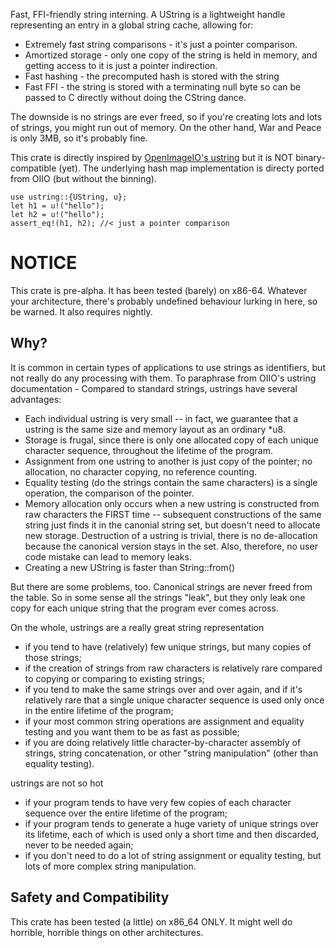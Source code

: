 Fast, FFI-friendly string interning. A UString is a lightweight handle
representing an entry in a global string cache, allowing for: 
* Extremely fast string comparisons - it's just a pointer comparison.
* Amortized storage -  only one copy of the string is held in memory, and 
getting access to it is just a pointer indirection.
* Fast hashing - the precomputed hash is stored with the string
* Fast FFI - the string is stored with a terminating null byte so can be 
passed to C directly without doing the CString dance.

The downside is no strings are ever freed, so if you're creating lots and 
lots of strings, you might run out of memory. On the other hand, War and Peace
is only 3MB, so it's probably fine.

This crate is directly inspired by [OpenImageIO's ustring](https://github.com/OpenImageIO/oiio/blob/master/src/include/OpenImageIO/ustring.h)
but it is NOT binary-compatible (yet). The underlying hash map implementation
is directy ported from OIIO (but without the binning).

```
use ustring::{UString, u};
let h1 = u!("hello");
let h2 = u!("hello");
assert_eq!(h1, h2); //< just a pointer comparison
```

# NOTICE
This crate is pre-alpha. It has been tested (barely) on x86-64. Whatever
your architecture, there's probably undefined behaviour lurking in here, so
be warned. It also requires nightly.

## Why?
It is common in certain types of applications to use strings as identifiers,
but not really do any processing with them. 
To paraphrase from OIIO's ustring documentation - 
Compared to standard strings, ustrings have several advantages:

- Each individual ustring is very small -- in fact, we guarantee that
a ustring is the same size and memory layout as an ordinary *u8.
- Storage is frugal, since there is only one allocated copy of each
unique character sequence, throughout the lifetime of the program.
- Assignment from one ustring to another is just copy of the pointer;
no allocation, no character copying, no reference counting.
- Equality testing (do the strings contain the same characters) is
a single operation, the comparison of the pointer.
- Memory allocation only occurs when a new ustring is constructed from
raw characters the FIRST time -- subsequent constructions of the
same string just finds it in the canonial string set, but doesn't
need to allocate new storage.  Destruction of a ustring is trivial,
there is no de-allocation because the canonical version stays in
the set.  Also, therefore, no user code mistake can lead to
memory leaks.
- Creating a new UString is faster than String::from()

But there are some problems, too.  Canonical strings are never freed
from the table.  So in some sense all the strings "leak", but they
only leak one copy for each unique string that the program ever comes
across.

On the whole, ustrings are a really great string representation
- if you tend to have (relatively) few unique strings, but many
copies of those strings;
- if the creation of strings from raw characters is relatively
rare compared to copying or comparing to existing strings;
- if you tend to make the same strings over and over again, and
if it's relatively rare that a single unique character sequence
is used only once in the entire lifetime of the program;
- if your most common string operations are assignment and equality
testing and you want them to be as fast as possible;
- if you are doing relatively little character-by-character assembly
of strings, string concatenation, or other "string manipulation"
(other than equality testing).

ustrings are not so hot
- if your program tends to have very few copies of each character
sequence over the entire lifetime of the program;
- if your program tends to generate a huge variety of unique
strings over its lifetime, each of which is used only a short
time and then discarded, never to be needed again;
- if you don't need to do a lot of string assignment or equality
testing, but lots of more complex string manipulation.

## Safety and Compatibility
This crate has been tested (a little) on x86_64 ONLY. It might well do
horrible, horrible things on other architectures.

